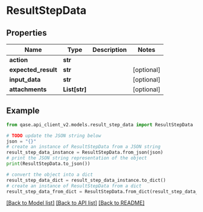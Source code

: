# ResultStepData


## Properties

Name | Type | Description | Notes
------------ | ------------- | ------------- | -------------
**action** | **str** |  | 
**expected_result** | **str** |  | [optional] 
**input_data** | **str** |  | [optional] 
**attachments** | **List[str]** |  | [optional] 

## Example

```python
from qase.api_client_v2.models.result_step_data import ResultStepData

# TODO update the JSON string below
json = "{}"
# create an instance of ResultStepData from a JSON string
result_step_data_instance = ResultStepData.from_json(json)
# print the JSON string representation of the object
print(ResultStepData.to_json())

# convert the object into a dict
result_step_data_dict = result_step_data_instance.to_dict()
# create an instance of ResultStepData from a dict
result_step_data_from_dict = ResultStepData.from_dict(result_step_data_dict)
```
[[Back to Model list]](../README.md#documentation-for-models) [[Back to API list]](../README.md#documentation-for-api-endpoints) [[Back to README]](../README.md)


